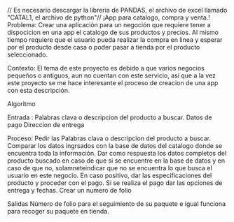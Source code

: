 // Es necesario descargar la librería de PANDAS, el archivo de excel llamado "CATAL1, el archivo de python"//
¡App para catalogo, compra y venta.!
Problema: Crear una aplicación para un negoción que requiere tener a dispocicion en una app el catalogo de sus productos y precios. Al mismo tiempo requiere que el usuario pueda realizar la compra en linea y esperar por el producto desde casa o poder pasar a tienda por el producto seleccionado.

Contexto: El tema de este proyecto es debido a que varios negocios pequeños o antiguos, aun no cuentan con este servicio, así que a la vez este proyecto se me hace interesante el proceso de creacion de una app con esta descripción.

Algoritmo 

Entrada :
  Palabras clava o descripcion del producto a buscar.
  Datos de pago
  Direccion de entrega 
  
Proceso:
  Pedir las Palabras clava o descripcion del producto a buscar.
  Comparar los datos ingrsados con la base de datos del catalogo donde se encuentra toda la información.
  Dar como respuesta los datos completos del producto buscado en caso de que si se encuentre en la base de datos y en caso de que no, solamneteindicar que no se encuentra lo que busca el usuario en este negocio.
  En caso positivo, dar las especificaciones del producto y proceder con el pago. Si se realiza el pago dar las opciones de entrega y fechas.
  Crear un numero de folio
  
  Salidas
  Número de folio para el seguimiento de su paquete e igual funciona para recoger su paquete en tienda.

